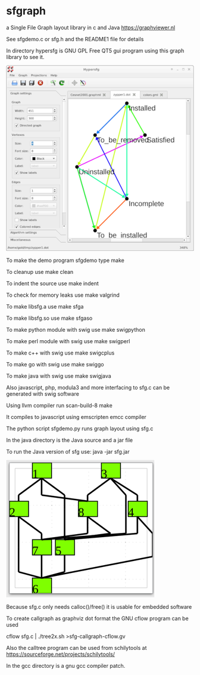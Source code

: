 # sfgraph

a Single File Graph layout library in c and Java <https://graphviewer.nl>

See sfgdemo.c or sfg.h and the README1 file for details

In directory hypersfg is  GNU GPL Free QT5 gui program using this graph library to see it.  

![screenshot](hypersfg-screenshot.png)

To make the demo program sfgdemo type make

To cleanup use make clean

To indent the source use make indent

To check for memory leaks use make valgrind

To make libsfg.a use make sfga

To make libsfg.so use make sfgaso

To make python module with swig use make swigpython

To make perl module with swig use make swigperl

To make c++ with swig use make swigcplus

To make go with swig use make swiggo

To make java with swig use make swigjava

Also javascript, php, modula3 and more interfacing
to sfg.c can be generated with swig software

Using llvm compiler run scan-build-8 make

It compiles to javascript using emscripten emcc compiler

The python script sfgdemo.py runs graph layout using sfg.c

In the java directory is the Java source and a jar file

To run the Java version of sfg use: java -jar sfg.jar

![screenshot](./screenshot.png)

Because sfg.c only needs calloc()/free() it is usable for embedded software

To create callgraph as graphviz dot format the GNU cflow program can be used

cflow sfg.c | ./tree2x.sh >sfg-callgraph-cflow.gv

Also the calltree program can be used from schilytools at https://sourceforge.net/projects/schilytools/

In the gcc directory is a gnu gcc compiler patch.

